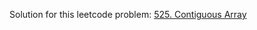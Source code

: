 Solution for this leetcode problem: [525. Contiguous Array](https://leetcode.com/problems/contiguous-array/)
